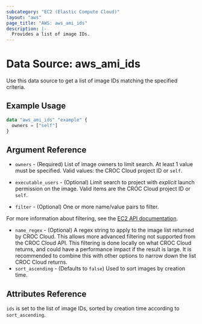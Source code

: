 ```yaml
---
subcategory: "EC2 (Elastic Compute Cloud)"
layout: "aws"
page_title: "AWS: aws_ami_ids"
description: |-
  Provides a list of image IDs.
---
```


# Data Source: aws_ami_ids

Use this data source to get a list of image IDs matching the specified criteria.

## Example Usage

```terraform
data "aws_ami_ids" "example" {
  owners = ["self"]
}
```

## Argument Reference

* `owners` - (Required) List of image owners to limit search. At least 1 value must be specified.
  Valid values: the CROC Cloud project ID or `self`.
* `executable_users` - (Optional) Limit search to project with *explicit* launch permission on
 the image. Valid items are the CROC Cloud project ID or `self`.

* `filter` - (Optional) One or more name/value pairs to filter.

For more information about filtering, see the [EC2 API documentation][describe-images].

* `name_regex` - (Optional) A regex string to apply to the image list returned
by CROC Cloud. This allows more advanced filtering not supported from the CROC Cloud API. This
filtering is done locally on what CROC Cloud returns, and could have a performance
impact if the result is large. It is recommended to combine this with other
options to narrow down the list CROC Cloud returns.
* `sort_ascending`  - (Defaults to `false`) Used to sort images by creation time.

## Attributes Reference

`ids` is set to the list of image IDs, sorted by creation time according to `sort_ascending`.

[describe-images]: https://docs.cloud.croc.ru/en/api/ec2/images/DescribeImages.html
